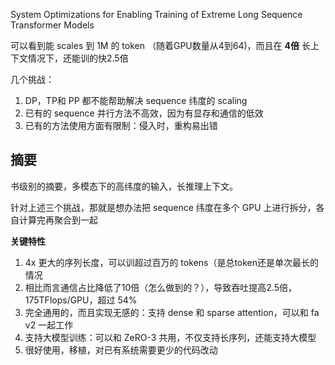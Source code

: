 System Optimizations for Enabling Training of Extreme Long Sequence Transformer Models

可以看到能 scales 到 1M 的 token （随着GPU数量从4到64)，而且在 **4倍** 长上下文情况下，还能训的快2.5倍

几个挑战：
1. DP，TP和 PP 都不能帮助解决 sequence 纬度的 scaling
2. 已有的 sequence 并行方法不高效，因为有显存和通信的低效
3. 已有的方法使用方面有限制：侵入时，重构易出错

## 摘要
书级别的摘要，多模态下的高纬度的输入，长推理上下文。

针对上述三个挑战，那就是想办法把 sequence 纬度在多个 GPU 上进行拆分，各自计算完再聚合到一起

**关键特性**

1. 4x 更大的序列长度，可以训超过百万的 tokens（是总token还是单次最长的情况
2. 相比而言通信占比降低了10倍（怎么做到的？），导致吞吐提高2.5倍，175TFlops/GPU，超过 54%
3. 完全通用的，而且实现无感的：支持 dense 和 sparse attention，可以和 fa v2 一起工作
4. 支持大模型训练：可以和 ZeRO-3 共用，不仅支持长序列，还能支持大模型
5. 很好使用，移植，对已有系统需要更少的代码改动
